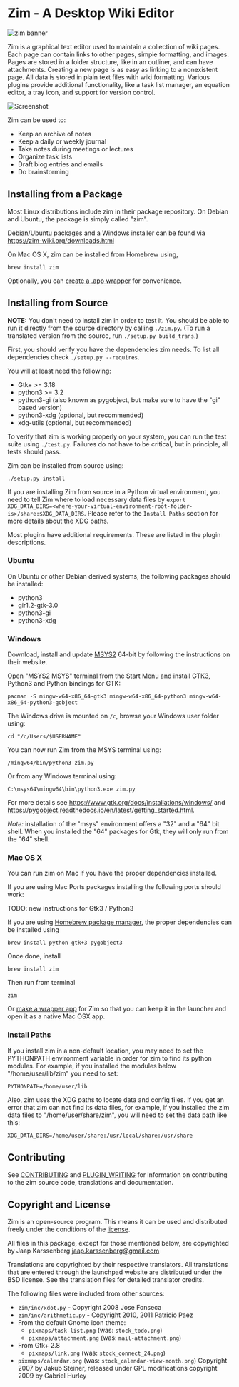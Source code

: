 Zim - A Desktop Wiki Editor
===========================

![zim banner](./website/files/images/invade_your_desktop.png)


Zim is a graphical text editor used to maintain a collection of wiki pages. Each
page can contain links to other pages, simple formatting, and images. Pages are
stored in a folder structure, like in an outliner, and can have attachments.
Creating a new page is as easy as linking to a nonexistent page. All data is
stored in plain text files with wiki formatting. Various plugins provide
additional functionality, like a task list manager, an equation editor, a tray
icon, and support for version control.

![Screenshot](./website/files/screenshots/zim-normal.png)

Zim can be used to:
* Keep an archive of notes
* Keep a daily or weekly journal
* Take notes during meetings or lectures
* Organize task lists
* Draft blog entries and emails
* Do brainstorming


## Installing from a Package

Most Linux distributions include zim in their package repository. On Debian and
Ubuntu, the package is simply called "zim".

Debian/Ubuntu packages and a Windows installer can be found via https://zim-wiki.org/downloads.html

On Mac OS X, zim can be installed from Homebrew using,

```
brew install zim
```

Optionally, you can [create a .app
wrapper](https://github.com/jaap-karssenberg/zim-wiki/wiki/Mac-OSX-App-%28wrapper%29)
for convenience.

## Installing from Source

**NOTE:** You don't need to install zim in order to test it. You should be able to run it
directly from the source directory by calling `./zim.py`. (To run a translated
version from the source, run `./setup.py build_trans`.)


First, you should verify you have the dependencies zim needs. To list all dependencies check `./setup.py --requires`.

You will at least need the following:

* Gtk+ >= 3.18
* python3 >= 3.2
* python3-gi (also known as pygobject, but make sure to have the "gi" based version)
* python3-xdg (optional, but recommended)
* xdg-utils (optional, but recommended)

To verify that zim is working properly on your system, you can run the test suite using `./test.py`. Failures do not have to be critical, but in principle, all tests should pass.

Zim can be installed from source using:

    ./setup.py install

If you are installing Zim from source in a Python virtual environment,
you need to tell Zim where to load necessary data files by
`export XDG_DATA_DIRS=<where-your-virtual-environment-root-folder-is>/share:$XDG_DATA_DIRS`.
Please refer to the `Install Paths` section for more details about the XDG paths.

Most plugins have additional requirements. These are listed in the plugin descriptions.

### Ubuntu

On Ubuntu or other Debian derived systems, the following packages should be installed:

* python3
* gir1.2-gtk-3.0
* python3-gi
* python3-xdg


### Windows

Download, install and update [MSYS2](https://www.msys2.org/) 64-bit by following the instructions on their website.

Open "MSYS2 MSYS" terminal from the Start Menu and install GTK3, Python3 and Python bindings for GTK:

`pacman -S mingw-w64-x86_64-gtk3 mingw-w64-x86_64-python3 mingw-w64-x86_64-python3-gobject`

The Windows drive is mounted on `/c`, browse your Windows user folder using:

`cd "/c/Users/$USERNAME"`

You can now run Zim from the MSYS terminal using:

`/mingw64/bin/python3 zim.py`

Or from any Windows terminal using:

`C:\msys64\mingw64\bin\python3.exe zim.py`

For more details see https://www.gtk.org/docs/installations/windows/ and https://pygobject.readthedocs.io/en/latest/getting_started.html.

*Note:* installation of the "msys" environment offers a "32" and a "64" bit
shell. When you installed the "64" packages for Gtk, they will only run from
the "64" shell.


### Mac OS X

You can run zim on Mac if you have the proper dependencies installed.

If you are using Mac Ports packages installing the following ports should work:

TODO: new instructions for Gtk3 / Python3

If you are using [Homebrew package manager](https://brew.sh/), the proper dependencies can be installed using

`brew install python gtk+3 pygobject3`

Once done, install

`brew install zim`

Then run from terminal

`zim`

Or [make a wrapper app](https://github.com/jaap-karssenberg/zim-wiki/wiki/Mac-OSX-App-%28wrapper%29) for Zim so that you can keep it in the launcher and open it as a native Mac OSX app.


### Install Paths

If you install zim in a non-default location, you may need to set the PYTHONPATH environment variable in order for zim to find its python modules. For example, if you installed the modules below "/home/user/lib/zim" you need to set:

    PYTHONPATH=/home/user/lib

Also, zim uses the XDG paths to locate data and config files. If you get an error that zim can not find its data files, for example, if you installed the zim data files to "/home/user/share/zim", you will need to set the data path like this:

    XDG_DATA_DIRS=/home/user/share:/usr/local/share:/usr/share


## Contributing

See [CONTRIBUTING](./CONTRIBUTING.md) and [PLUGIN_WRITING](./PLUGIN_WRITING.md)
for information on contributing to the zim source code, translations and
documentation.


## Copyright and License

Zim is an open-source program. This means it can be used and distributed freely
under the conditions of the [license](./LICENSE).

All files in this package, except for those mentioned below, are
copyrighted by Jaap Karssenberg <jaap.karssenberg@gmail.com>

Translations are copyrighted by their respective translators. All translations
that are entered through the launchpad website are distributed under the BSD
license. See the translation files for detailed translator credits.

The following files were included from other sources:
* `zim/inc/xdot.py` - Copyright 2008 Jose Fonseca
* `zim/inc/arithmetic.py` - Copyright 2010, 2011 Patricio Paez
* From the default Gnome icon theme:
  * `pixmaps/task-list.png` (was: `stock_todo.png`)
  * `pixmaps/attachment.png` (was: `mail-attachment.png`)
* From Gtk+ 2.8
  * `pixmaps/link.png` (was: `stock_connect_24.png`)
* `pixmaps/calendar.png` (was: `stock_calendar-view-month.png`)
  Copyright 2007 by Jakub Steiner, released under GPL
  modifications copyright 2009 by Gabriel Hurley
